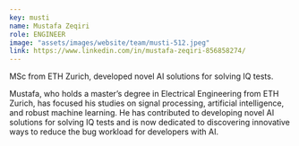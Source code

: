 ```yaml
---
key: musti
name: Mustafa Zeqiri
role: ENGINEER
image: "assets/images/website/team/musti-512.jpeg"
link: https://www.linkedin.com/in/mustafa-zeqiri-856858274/
---
```


MSc from ETH Zurich, developed novel AI solutions for solving IQ tests.

Mustafa, who holds a master’s degree in Electrical Engineering from ETH Zurich, has focused his studies on signal processing, artificial intelligence, and robust machine learning. He has contributed to developing novel AI solutions for solving IQ tests and is now dedicated to discovering innovative ways to reduce the bug workload for developers with AI.